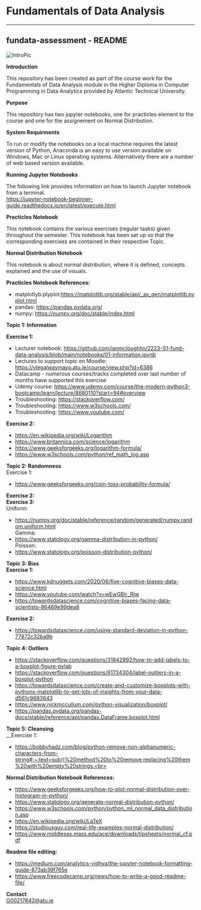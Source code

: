 # __Fundamentals of Data Analysis__<br>
--- ---

## __fundata-assessment - README__<br>

![IntroPic](https://thumbor.forbes.com/thumbor/fit-in/900x510/https://www.forbes.com/advisor/wp-content/uploads/2022/06/data_analytics_certifications_-_article_image.jpg)



__Introduction__

This repository has been created as part of the course work for the Fundamentals of Data Analysis module in the Higher Diploma in Computer Programming in Data Analytics provided by Atlantic Technical University.<br>

__Purpose__<br>

This repository has two jupyter notebooks, one for practicles element to the course and one for the assignement on Normal Distribution.<br>

__System Requirments__<br>

To run or modify the notebooks on a local machine requires the latest version of Python, Anaconda is an easy to use version available on Windows, Mac or Linux operating systems. Alternatively there are a number of web based version available.<br>

__Running Jupyter Notebooks__<br>

The following link provides information on how to launch Jupyter notebook from a terminal.<br>
https://jupyter-notebook-beginner-guide.readthedocs.io/en/latest/execute.html

__Practicles Notebook__<br>

This notebook contains the various exercises (regular tasks) given throughout the semester. This notebook has been set up so that the corresponding exercises are contained in their respective Topic.<br>

__Normal Distribution Notebook__<br>

This notebook is about normal distribution, where it is defined, concepts explained and the use of visuals.<br>

__Practicles Notebook References:__<br>

* matplotlyb.plyplot:https://matplotlib.org/stable/api/_as_gen/matplotlib.pyplot.html
* pandas: https://pandas.pydata.org/
* numpy: https://numpy.org/doc/stable/index.html

__Topic 1: Information__<br>

__Exercise 1:__<br>
* Lecturer notebook: https://github.com/ianmcloughlin/2223-S1-fund-data-analysis/blob/main/notebooks/01-information.ipynb<br>
* Lectures to support topic on Moodle: https://vlegalwaymayo.atu.ie/course/view.php?id=6386<br>
* Datacamp - numerous courses/tracks completed over last number of months have supported this exercise<br>
* Udemy course: https://www.udemy.com/course/the-modern-python3-bootcamp/learn/lecture/8680110?start=94#overview<br>
* Troubleshooting: https://stackoverflow.com/<br>
* Troubleshooting: https://www.w3schools.com/<br>
* Troubleshooting: https://www.youtube.com/<br>

__Exercise 2:__<br>
* https://en.wikipedia.org/wiki/Logarithm<br>
* https://www.britannica.com/science/logarithm<br>
* https://www.geeksforgeeks.org/logarithm-formula/<br>
* https://www.w3schools.com/python/ref_math_log.asp<br>

__Topic 2: Randomness__<br>
Exercise 1:<br>
* https://www.geeksforgeeks.org/coin-toss-probability-formula/<br>
        
__Exercise 2:__<br>
__Exercise 3:__<br>
Uniform:<br>
* https://numpy.org/doc/stable/reference/random/generated/numpy.random.uniform.html<br>
Gamma:<br>
* https://www.statology.org/gamma-distribution-in-python/<br>
Poisson:<br>
* https://www.statology.org/poisson-distribution-python/<br>

__Topic 3: Bias__<br>
__Exercise 1:__<br>
* https://www.kdnuggets.com/2020/06/five-cognitive-biases-data-science.html<br>
* https://www.youtube.com/watch?v=wEwGBIr_RIw<br>
* https://towardsdatascience.com/cognitive-biases-facing-data-scientists-86489e99dea8<br>

__Exercise 2:__<br>
* https://towardsdatascience.com/using-standard-deviation-in-python-77872c32ba9b<br>

__Topic 4: Outliers__<br>
* https://stackoverflow.com/questions/31842892/how-to-add-labels-to-a-boxplot-figure-pylab<br>
* https://stackoverflow.com/questions/61734304/label-outliers-in-a-boxplot-python<br>
* https://towardsdatascience.com/create-and-customize-boxplots-with-pythons-matplotlib-to-get-lots-of-insights-from-your-data-d561c9883643<br>
* https://www.nickmccullum.com/python-visualization/boxplot/<br>
* https://pandas.pydata.org/pandas-docs/stable/reference/api/pandas.DataFrame.boxplot.html<br>

__Topic 5: Cleansing__<br>
__Exercise 1:
* https://bobbyhadz.com/blog/python-remove-non-alphanumeric-characters-from-string#:~:text=sub()%20method%20to%20remove,replacing%20them%20with%20empty%20strings.<br>

__Normal Distribution Notebook References:__<br>
* https://www.geeksforgeeks.org/how-to-plot-normal-distribution-over-histogram-in-python/<br>
* https://www.statology.org/generate-normal-distribution-python/<br>
* https://www.w3schools.com/python/python_ml_normal_data_distribution.asp<br>
* https://en.wikipedia.org/wiki/LaTeX<br>
* https://studiousguy.com/real-life-examples-normal-distribution/<br>
* https://www.middlesex.mass.edu/ace/downloads/tipsheets/normal_cf.pdf<br>

__Readme file editing:__<br>
* https://medium.com/analytics-vidhya/the-jupyter-notebook-formatting-guide-873ab39f765e<br>
* https://www.freecodecamp.org/news/how-to-write-a-good-readme-file/<br>

__Contact__ <br>
G00217642@atu.ie